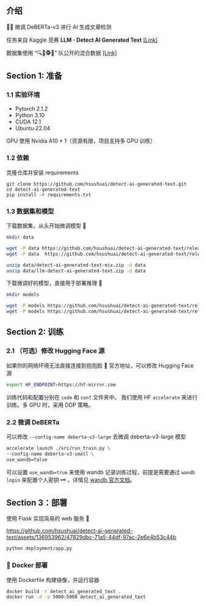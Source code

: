 ## 介绍

🕵️‍♂️ 微调 DeBERTa-v3 进行 AI 生成文章检测

任务来自 Kaggle 竞赛 **LLM - Detect AI Generated Text** [[Link]](https://www.kaggle.com/competitions/llm-detect-ai-generated-text)

数据集使用 “🔍📝🕵️🤖” 队公开的混合数据 [[Link]](https://www.kaggle.com/datasets/conjuring92/ai-bin7-mix-v1)

## Section 1: 准备

### 1.1 实验环境

- Pytorch 2.1.2
- Python 3.10
- CUDA 12.1
- Ubuntu 22.04

GPU 使用 Nvidia A10 * 1（资源有限，项目支持多 GPU 训练）

### 1.2 依赖

克隆仓库并安装 requirements

```
git clone https://github.com/hsushuai/detect-ai-generated-text.git
cd detect-ai-generated-text
pip install -r requirements.txt
```

### 1.3 数据集和模型

下载数据集，从头开始微调模型 🥊

```bash
mkdir data

wget -P data https://github.com/hsushuai/detect-ai-generated-text/releases/download/dataset/detect-ai-generated-text-mix.zip
wget -P data  https://github.com/hsushuai/detect-ai-generated-text/releases/download/dataset/llm-detect-ai-generated-text.zip

unzip data/detect-ai-generated-text-mix.zip -d data
unzip data/llm-detect-ai-generated-text.zip -d data
```

下载微调好的模型，直接用于部署推理 🚀

```bash
mkdir models

wget -P models https://github.com/hsushuai/detect-ai-generated-text/releases/download/models/finetuned-deberta-v3-small-best.pth.tar
wget -P models https://github.com/hsushuai/detect-ai-generated-text/releases/download/models/finetuned-deberta-v3-small-last.pth.tar
```

## Section 2: 训练

### 2.1 （可选）修改 Hugging Face 源

如果你的网络环境无法直接连接到抱抱脸 🫣 官方地址，可以修改 Hugging Face 源

```bash
export HF_ENDPOINT=https://hf-mirror.com
```

训练代码和配置分别在 `code` 和 `conf` 文件夹中。 我们使用 HF `accelerate` 来进行训练。多 GPU 时，采用 DDP 策略。


### 2.2 微调 DeBERTa

可以修改 `--config-name deberta-v3-large` 去微调 deberta-v3-large 模型

```bash
accelerate launch ./src/run_train.py \
--config-name deberta-v3-small \
use_wandb=false
```

可以设置 `use_wandb=true` 来使用 wandb 记录训练过程，前提是需要通过 `wandb login` 来配置个人密钥 🗝️ ，详情见 [wandb 官方文档](https://docs.wandb.ai/)。

## Section 3：部署

使用 Flask 实现简易的 web 服务 🤖

https://github.com/hsushuai/detect-ai-generated-text/assets/136953962/47829dbc-71a5-44df-97ac-2e6e4b53c44b

```bash
python deployment/app.py
```

### 🐳 Docker 部署

使用 Dockerfile 构建镜像，并运行容器

```bash
docker build -t detect_ai_generated_text .
docker run -d -p 5000:5000 detect_ai_generated_text
```